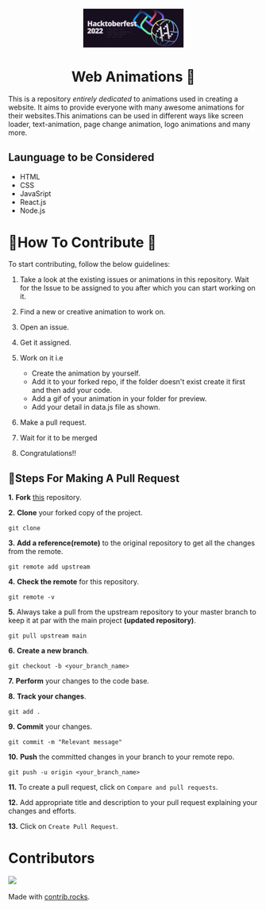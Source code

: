 <p align="center">
    <a href="https://hacktoberfest.digitalocean.com/">
        <img src="./Logo.png" width="40%">
    </a>
</p>
<h1 align="center"> Web Animations 🎉</h1>

This is a repository *entirely dedicated* to animations used in creating a website. It aims to provide everyone with many awesome animations for their websites.This animations can be used in different ways like screen loader, text-animation, page change animation, logo animations and many more.

## Launguage to be Considered
- HTML
- CSS
- JavaSript
- React.js
- Node.js

# 🎇How To Contribute 🎇

To start contributing, follow the below guidelines:

1. Take a look at the existing issues or animations in this repository. Wait for the Issue to be assigned to you after which you can start working on it.

2. Find a new or creative animation to work on.

2. Open an issue.

3. Get it assigned.

4. Work on it i.e 
   * Create the animation by yourself.
   * Add it to your forked repo, if the folder doesn't exist create it first and then add your code.
   * Add a gif of your animation in your folder for preview.
   * Add your detail in data.js file as shown.

5. Make a pull request. 

6. Wait for it to be merged 

7. Congratulations!!

##  🎇Steps For Making A Pull Request 

**1.** **Fork** [this]() repository.

**2.** **Clone** your forked copy of the project.

```
git clone 
```

**3.** **Add a reference(remote)** to the original repository to get all the changes from the remote.

```
git remote add upstream 
```

**4.** **Check the remote** for this repository.

```
git remote -v
```

**5.**  Always take a pull from the upstream repository to your master branch to keep it at par with the main project **(updated repository)**.

```
git pull upstream main
```

**6.** **Create a new branch**.

```
git checkout -b <your_branch_name>
```

**7.** **Perform** your changes to the code base.

**8.** **Track your changes**.

```
git add . 
```

**9.** **Commit** your changes.

```
git commit -m "Relevant message"
```

**10.** **Push** the committed changes in your branch to your remote repo.

```
git push -u origin <your_branch_name>
```

**11.** To create a pull request, click on `Compare and pull requests`.

**12.** Add appropriate title and description to your pull request explaining your changes and efforts.

**13.** Click on `Create Pull Request`.



# Contributors

<a href="https://github.com/GauravMKedia/animation-collections/graphs/contributors">
  <img src="https://contrib.rocks/image?repo=GauravMKedia/animation-collections" />
</a>

Made with [contrib.rocks](https://contrib.rocks).
